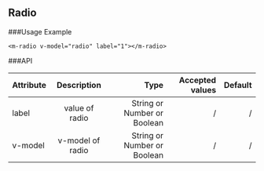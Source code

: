 ## Radio

###Usage Example

```
<m-radio v-model="radio" label="1"></m-radio>
```

###API

| Attribute      |Description  |Type  |Accepted values|Default|
| ------------- |:-------------:| -----:|-----:|-----:|
| label| value of radio | String or Number or Boolean|/|/|
| v-model| v-model of radio| String or Number or Boolean |/|/|